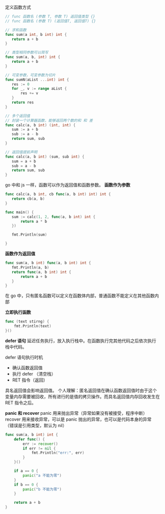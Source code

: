  定义函数方式
 ```go
// func 函数名 (参数 T, 参数 T) 返回值类型 {}
// func 函数名 (参数 T) (返回值T, 返回值T) {}

// 求和函数
func sum(a int, b int) int {
    return a + b
}

// 类型相同参数可以简写
func sum(a, b, int) int {
    return a + b
}

// 可变参数，可变参数为切片
func sumN(aList ...int) int {
	res := 0
	for _, v := range aList {
		res += v
	}
	return res
}

// 多个返回值
// 封装一个计算器函数，能够返回两个数的和 和 差
func calc(a, b int) (int, int) {
    sum := a + b
    sub := a - b
    return sum, sub
}

// 返回值提前声明
func calc(a, b int) (sum, sub int) {
    sum = a + b
    sub = a - b
    return sum, sub
}
 ```

 go 中和 js 一样，函数可以作为返回值和函数参数。
 **函数作为参数**
 ```go
func calc(a, b int, cb func(a, b int) int) int {
	return cb(a, b)
}

func main() {
	sum := calc(1, 2, func(a, b int) int {
		return a * b
	})

	fmt.Println(sum)

}
 ```

 **函数作为返回值**
 ```go
func sum(a, b int) func(a, b int) int {
    fmt.Println(a, b)
    return func(a, b int) int {
        return a + b
    }
}
 ```

在 go 中，只有匿名函数可以定义在函数体内部，普通函数不能定义在其他函数内部

**立即执行函数**
```go
func (text stirng) { 
    fmt.Println(text)
}()
``` 

**defer 语句** 
延迟任务执行，放入执行栈中。在函数执行完其他代码之后依次执行栈中代码。 

defer 语句执行时机
- 确认函数返回值
- 执行 defer （清空栈）
- RET 指令（返回）

具名返回值会影响返回值。
个人理解：匿名返回值在确认函数返回值时由于这个变量内存需要被回收，所有进行的是值的拷贝操作。而具名返回值内存回收发生在 RET 指令之后。

**panic 和 recover**
panic 用来抛出异常（异常如果没有被接受，程序中断）
recover 用来接收异常，可以是 panic 抛出的异常，也可以是代码本身的异常（错误是引用类型，默认为 nil）

```go
func sum(a, b int) int {
	defer func() {
		err := recover()
		if err != nil {
			fmt.Println("err:", err)
		}
	}()

	if a == 0 {
		panic("a 不能为零")
	}
	if b == 0 {
		panic("b 不能为零")
	}

	return a + b
}
```
